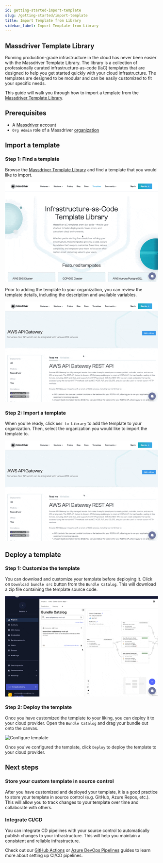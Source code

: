 ```yaml
---
id: getting-started-import-template
slug: /getting-started/import-template
title: Import Template from Library
sidebar_label: Import Template from Library
---
```


## Massdriver Template Library

Running production-grade infrastructure in the cloud has never been easier with the Massdriver Template Library. The library is a collection of professionally curated infrastructure-as-code (IaC) templates that are designed to help you get started quickly with your cloud infrastructure. The templates are designed to be modular and can be easily customized to fit your specific needs.

This guide will walk you through how to import a template from the [Massdriver Template Library](https://www.massdriver.cloud/templates).

## Prerequisites

- A [Massdriver](https://app.massdriver.cloud) account
- `Org Admin` role of a Massdriver [organization](/docs/concepts/10-organizations.md)

## Import a template

### Step 1: Find a template

Browse the [Massdriver Template Library](https://www.massdriver.cloud/templates) and find a template that you would like to import.

![Find a template](./img/library-find-template.gif)

Prior to adding the template to your organization, you can review the template details, including the description and available variables.

![Review template](./img/library-review-template.gif)

### Step 2: Import a template

When you're ready, click `Add to Library` to add the template to your organization. Then, select the organization you would like to import the template to.

![Import template](./img/library-import-template.gif)

## Deploy a template

### Step 1: Customize the template

You can download and customize your template before deploying it. Click on `Download bundle src` button from the `Bundle Catalog`. This will download a zip file containing the template source code.

![Download template](./img/library-download-template.gif)

### Step 2: Deploy the template

Once you have customized the template to your liking, you can deploy it to your cloud provider. Open the `Bundle Catalog` and drag your bundle out onto the canvas.

![Configure template](./img/library-configure-template.gif)

Once you've configured the template, click `Deploy` to deploy the template to your cloud provider.

## Next steps

### Store your custom template in source control

After you have customized and deployed your template, it is a good practice to store your template in source control (e.g. GitHub, Azure Repos, etc.). This will allow you to track changes to your template over time and collaborate with others.

### Integrate CI/CD

You can integrate CD pipelines with your source control to automatically publish changes to your infrastructure. This will help you maintain a consistent and reliable infrastructure.

Check out our [GitHub Actions](/docs/ci_cd/01-github.md) or [Azure DevOps Pipelines](/docs/ci_cd/02-devops.md) guides to learn more about setting up CI/CD pipelines.
